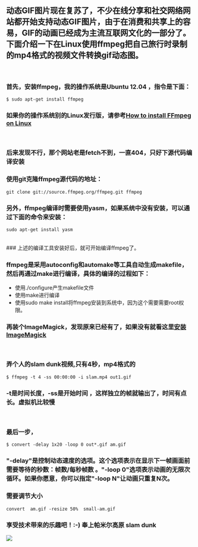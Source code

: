 <!-- 
.. link: 
.. description: 
.. tags: IT , ubuntu 
.. date: 2014/02/13 17:31:23
.. title: mp4 convert to gif
.. slug: mp4-convert-to-gif
-->


## 动态GIF图片现在复苏了，不少在线分享和社交网络网站都开始支持动态GIF图片，由于在消费和共享上的容易，GIF的动画已经成为主流互联网文化的一部分了。下面介绍一下在Linux使用ffmpeg把自己旅行时录制的mp4格式的视频文件转换gif动态图。
<!-- TEASER_END -->

<br/>

### 首先，安装ffmpeg，我的操作系统是Ubuntu 12.04 ，指令是下面：

    $ sudo apt-get install ffmpeg
    
    
### 如果你的操作系统别的Linux发行版，请参考<a href="http://xmodulo.com/2013/06/how-to-install-ffmpeg-on-linux.html" target="_blank">How to install FFmpeg on Linux</a>

<br/>

### 后来发现不行，那个网站老是fetch不到，一直404，只好下源代码编译安装
### 使用git克隆ffmpeg源代码的地址：

    git clone git://source.ffmpeg.org/ffmpeg.git ffmpeg
    

### 另外，ffmpeg编译时需要使用yasm，如果系统中没有安装，可以通过下面的命令来安装：

    sudo apt-get install yasm
   
    
<br/>    
### 上述的编译工具安装好后，就可开始编译ffmpeg了。

### ffmpeg是采用autoconfig和automake等工具自动生成makefile，然后再通过make进行编译，具体的编译的过程如下：

 -  使用./configure产生makefile文件
 -  使用make进行编译
 -  使用sudo make install将ffmpeg安装到系统中，因为这个需要需要root权限。
 

### 再装个ImageMagick，发现原来已经有了，如果没有就看这里<a href="http://ask.xmodulo.com/install-imagemagick-linux.html" target="_blank">安装ImageMagick</a>
<br/>


### 弄个人的slam dunk视频,只有4秒，mp4格式的

    $ ffmpeg -t 4 -ss 00:00:00 -i slam.mp4 out1.gif 
    
### -t是时间长度，-ss是开始时间 ，这样独立的帧就输出了，时间有点长。虚拟机比较慢
<br/>

### 最后一步，

    $ convert -delay 1x20 -loop 0 out*.gif am.gif  
      
### "-delay"是控制动态速度的选项。这个选项表示在显示下一帧画面前需要等待的秒数：帧数/每秒帧数 。"-loop 0"选项表示动画的无限次循环。如果你愿意，你可以指定"-loop N"让动画只重复N次。

### 需要调节大小

    convert  am.gif -resize 50%  small-am.gif
    

### 享受技术带来的乐趣吧！:-) 奉上帕米尔高原 slam dunk
    
![](http://ww4.sinaimg.cn/mw1024/67804861gw1edi5rzwyaug208w050b2e.gif)







